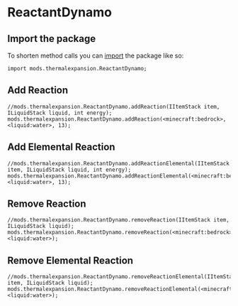 # ReactantDynamo

## Import the package
To shorten method calls you can [import](/AdvancedFunctions/Import/) the package like so:  
```zenscript
import mods.thermalexpansion.ReactantDynamo;
```


## Add Reaction

```zenscript
//mods.thermalexpansion.ReactantDynamo.addReaction(IItemStack item, ILiquidStack liquid, int energy);
mods.thermalexpansion.ReactantDynamo.addReaction(<minecraft:bedrock>, <liquid:water>, 13);
```

## Add Elemental Reaction

```zenscript
//mods.thermalexpansion.ReactantDynamo.addReactionElemental(IItemStack item, ILiquidStack liquid, int energy);
mods.thermalexpansion.ReactantDynamo.addReactionElemental(<minecraft:bedrock>, <liquid:water>, 13);
```

## Remove Reaction

```zenscript
//mods.thermalexpansion.ReactantDynamo.removeReaction(IItemStack item, ILiquidStack liquid);
mods.thermalexpansion.ReactantDynamo.removeReaction(<minecraft:bedrock>, <liquid:water>);
```


## Remove Elemental Reaction

```zenscript
//mods.thermalexpansion.ReactantDynamo.removeReactionElemental(IItemStack item, ILiquidStack liquid);
mods.thermalexpansion.ReactantDynamo.removeReactionElemental(<minecraft:bedrock>, <liquid:water>);
```
